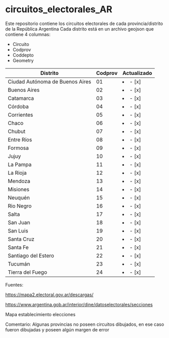 # circuitos_electorales_AR
Este repositorio contiene los circuitos electorales de cada provincia/distrito de la República Argentina
Cada distrito está en un archivo geojson que contiene 4 columnas:

* Circuito
* Codprov 
* Coddepto
*  Geometry


| Distrito  | Codprov | Actualizado |
| ------------- | ------------- | ------------- |
| Ciudad Autónoma de Buenos Aires  | 01  |<li> - [x] </li>|
| Buenos Aires | 02  |<li> - [x] </li>|
| Catamarca | 03  |<li> - [x] </li>|
| Córdoba | 04  |<li> - [x] </li>|
| Corrientes | 05  |<li> - [x] </li>|
| Chaco | 06  |<li> - [x] </li>|
| Chubut | 07  |<li> - [x] </li>|
| Entre Ríos | 08  |<li> - [x] </li>|
| Formosa | 09  |<li> - [x] </li>|
| Jujuy | 10 |<li> - [x] </li>|
| La Pampa | 11 |<li> - [x] </li>|
| La Rioja | 12  |<li> - [x] </li>|
| Mendoza | 13  |<li> - [x] </li>|
| Misiones | 14  |<li> - [x] </li>|
| Neuquén | 15  |<li> - [x] </li>|
| Rio Negro | 16  |<li> - [x] </li>|
| Salta | 17  |<li> - [x] </li>|
| San Juan | 18  |<li> - [x] </li>|
| San Luis | 19  |<li> - [x] </li>|
| Santa Cruz | 20  |<li> - [x] </li>|
| Santa Fe | 21 |<li> - [x] </li>|
| Santiago del Estero | 22 |<li> - [x] </li>|
| Tucumán | 23  |<li> - [x] </li>|
| Tierra del Fuego | 24  |<li> - [x] </li>|

Fuentes:

https://mapa2.electoral.gov.ar/descargas/ 

https://www.argentina.gob.ar/interior/dine/datoselectorales/secciones

Mapa establecimiento elecciones 

Comentario:
Algunas provincias no poseen circuitos dibujados, en ese caso fueron dibujadas y poseen algún margen de error
